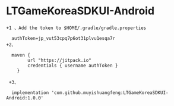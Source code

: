 # LTGameKoreaSDKUI-Android


    +1 、Add the token to $HOME/.gradle/gradle.properties

      authToken=jp_vut53cpq7p6ot31plvu1esqa7r
    +2、
    
      maven {
            url "https://jitpack.io"
            credentials { username authToken }
        }
        
     +3、   

      implementation 'com.github.muyishuangfeng:LTGameKoreaSDKUI-Android:1.0.0'
